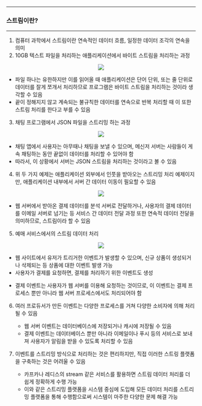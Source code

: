 -----
### 스트림이란?
-----
1. 컴퓨터 과학에서 스트림이란 연속적인 데이터 흐름, 일정한 데이터 조각의 연속을 의미
2. 10GB 텍스트 파일을 처리하는 애플리케이션에서 바이트 스트림을 처리하는 과정
<div align="center">
<img src="https://github.com/user-attachments/assets/5b633caa-5178-413f-b0cd-211c68323bcb">
</div>

   - 파일 하나는 유한하지만 이를 읽어올 때 애플리케이션은 단어 단위, 또는 줄 단위로 데이터를 잘게 쪼개서 처리하므로 프로그램은 바이트 스트림을 처리하는 것이라 생각할 수 있음
   - 끝이 정해지지 않고 계속되는 불규칙한 데이터를 연속으로 반복 처리할 때 이 또한 스트림 처리를 한다고 부를 수 있음

3. 채팅 프로그램에서 JSON 파일을 스트리밍 하는 과정
<div align="center">
<img src="https://github.com/user-attachments/assets/41310ca6-0513-4b8c-b068-a7cf76328dd9">
</div>

   - 채팅 앱에서 사용자는 아무때나 채팅을 보낼 수 있으며, 메신저 서버는 사람들이 게속 채팅하는 동안 끝없이 데이터를 처리할 수 있어야 함
   - 따라서, 이 상황에서 서버는 JSON 스트림을 처리하는 것이라고 볼 수 있음

4. 위 두 가지 예제는 애플리케이션 외부에서 인풋을 받아오는 스트리밍 처리 예제이지만, 애플리케이션 내부에서 서버 간 데이터 이동이 필요할 수 있음
<div align="center">
<img src="https://github.com/user-attachments/assets/1a39eeef-91de-485c-9bb9-a31ed2ae580a">
</div>

   - 웹 서버에서 받아온 결제 데이터를 분석 서버로 전달하거나, 사용자의 결제 데이터를 이메일 서버로 넘기는 등 서비스 간 데이터 전달 과정 또한 연속적 데이터 전달을 의미하므로, 스트림이라 할 수 있음

5. 예매 서비스에서의 스트림 데이터 처리
<div align="center">
<img src="https://github.com/user-attachments/assets/e31ba1b9-3d62-4c05-a73d-e6364c283630">
</div>

   - 웹 사이트에서 유저가 트리거한 이벤트가 발생할 수 있으며, 신규 상품이 생성되거나 삭제되는 등 상품에 대한 이벤트 발생 가능
   - 사용자가 결제를 요청하면, 결제를 처리하기 위한 이벤트도 생성
  + 결제 이벤트는 사용자가 웹 서버를 이용해 요청하는 것이므로, 이 이벤트는 결제 프로세스 뿐만 아니라 웹 서버 프로세스에서도 처리되어야 함

6. 여러 프로듀서가 만든 이벤트는 다양한 프로세스를 거쳐 다양한 소비자에 의해 처리될 수 있음
   - 웹 서버 이벤트는 데이터베이스에 저장되거나 캐시에 저장될 수 있음
   - 결제 이벤트는 데이터베이스 뿐만 아니라 이메일이나 푸시 등의 서비스로 보내져 사용자가 알림을 받을 수 있도록 처리할 수 있음

7. 이벤트를 스트리밍 방식으로 처리하는 것은 편리하지만, 직접 이러한 스트링 플랫폼을 구축하는 것은 어려울 수 있음
   - 카프카나 레디스의 stream 같은 서비스를 활용하면 스트림 데이터 처리를 더 쉽게 정확하게 수행 가능
   - 이와 같은 스트리밍 플랫폼을 시스템 중심에 도입해 모든 데이터 처리를 스트리밍 플랫폼을 통해 수행함으로써 시스템이 마주한 다양한 문제 해결 가능
